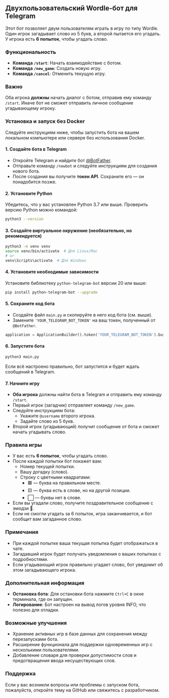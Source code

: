 ## Двухпользовательский Wordle-бот для Telegram

Этот бот позволяет двум пользователям играть в игру по типу Wordle. Один игрок загадывает слово из 5 букв, а второй пытается его угадать. У игрока есть **6 попыток**, чтобы угадать слово.

### Функциональность

- **Команда `/start`**: Начать взаимодействие с ботом.
- **Команда `/new_game`**: Создать новую игру.
- **Команда `/cancel`**: Отменить текущую игру.

### Важно

Оба игрока **должны** начать диалог с ботом, отправив ему команду `/start`. Иначе бот не сможет отправить личное сообщение угадывающему игроку.

### Установка и запуск без Docker

Следуйте инструкциям ниже, чтобы запустить бота на вашем локальном компьютере или сервере без использования Docker.

#### 1. Создайте бота в Telegram

- Откройте Telegram и найдите бот [@BotFather](https://telegram.me/BotFather).
- Отправьте команду `/newbot` и следуйте инструкциям для создания нового бота.
- После создания вы получите **токен API**. Сохраните его — он понадобится позже.

#### 2. Установите Python

Убедитесь, что у вас установлен Python 3.7 или выше. Проверить версию Python можно командой:

```bash
python3 --version
```

#### 3. Создайте виртуальное окружение (необязательно, но рекомендуется)

```bash
python3 -m venv venv
source venv/bin/activate  # Для Linux/Mac
# or
venv\Scripts\activate  # Для Windows
```

#### 4. Установите необходимые зависимости

Установите библиотеку `python-telegram-bot` версии 20 или выше:

```bash
pip install python-telegram-bot --upgrade
```

#### 5. Сохраните код бота

- Создайте файл `main.py` и скопируйте в него код бота (см. выше).
- Замените `'YOUR_TELEGRAM_BOT_TOKEN'` на ваш токен, полученный от `@BotFather`.

```python
application = ApplicationBuilder().token('YOUR_TELEGRAM_BOT_TOKEN').build()
```

#### 6. Запустите бота

```bash
python3 main.py
```

Если всё настроено правильно, бот запустится и будет ждать сообщений в Telegram.

#### 7. Начните игру

- **Оба игрока** должны найти бота в Telegram и отправить ему команду `/start`.
- Первый игрок (загадчик) отправляет команду `/new_game`.
- Следуйте инструкциям бота:
  - Укажите `@username` второго игрока.
  - Задайте слово из 5 букв.
- Второй игрок (угадывающий) получит сообщение от бота и сможет начать угадывать слово.

### Правила игры

- У вас есть **6 попыток**, чтобы угадать слово.
- После каждой попытки бот покажет вам:
  - Номер текущей попытки.
  - Вашу догадку (слово).
  - Строку с цветными квадратами:
    - 🟩 — буква на правильном месте.
    - 🟨 — буква есть в слове, но на другой позиции.
    - ⬜ — буквы нет в слове.
- Если вы угадали слово, получите поздравительное сообщение с эмодзи 🎉.
- Если не смогли угадать за 6 попыток, игра заканчивается, и бот сообщит вам загаданное слово.

### Примечания

- При каждой попытке ваша текущая попытка будет отображаться в чате.
- Загадавший игрок будет получать уведомления о ваших попытках с подробностями.
- Если угадывающий игрок правильно угадает слово, бот уведомит об этом загадывающего игрока.

### Дополнительная информация

- **Остановка бота**: Для остановки бота нажмите `Ctrl+C` в окне терминала, где он запущен.
- **Логирование**: Бот настроен на вывод логов уровня INFO, что полезно для отладки.

### Возможные улучшения

- Хранение активных игр в базе данных для сохранения между перезапусками бота.
- Расширение функционала для поддержки одновременных игр с несколькими пользователями.
- Добавление словаря для проверки допустимости слов и предотвращения ввода несуществующих слов.

### Поддержка

Если у вас возникли вопросы или проблемы с запуском бота, пожалуйста, откройте тему на GitHub или свяжитесь с разработчиком.